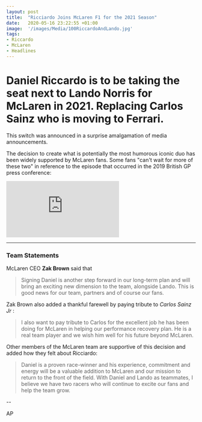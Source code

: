 ```yaml
---
layout: post
title:  "Ricciardo Joins McLaren F1 for the 2021 Season"
date:   2020-05-16 23:22:55 +01:00
image:  '/images/Media/100RiccardoAndLando.jpg'
tags:   
- Riccardo
- McLaren
- Headlines
---
```


# Daniel Riccardo is to be taking the seat next to Lando Norris for McLaren in 2021. Replacing Carlos Sainz who is moving to Ferrari.

This switch was announced in a surprise amalgamation of media announcements.

The decision to create what is potentially the most humorous iconic duo has been widely supported by McLaren fans. Some fans "can't wait for more of these two" in reference to the episode that occurred in the 2019 British GP press conference:

<iframe src="https://www.youtube.com/embed/l20BlZn1yv4" frameborder="0" allowfullscreen></iframe>  

---

### Team Statements

McLaren CEO **Zak Brown** said that

> Signing Daniel is another step forward in our long-term plan and will bring an exciting new dimension to the team, alongside Lando. This is good news for our team, partners and of course our fans.

Zak Brown also added a thankful farewell by paying tribute to *Carlos Sainz Jr* : 

> I also want to pay tribute to Carlos for the excellent job he has been doing for McLaren in helping our performance recovery plan. He is a real team player and we wish him well for his future beyond McLaren.

Other members of the McLaren team are supportive of this decision and added how they felt about Ricciardo: 

> Daniel is a proven race-winner and his experience, commitment and energy will be a valuable addition to McLaren and our mission to return to the front of the field. With Daniel and Lando as teammates, I believe we have two racers who will continue to excite our fans and help the team grow.

--

AP
